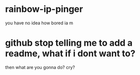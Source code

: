# rainbow-ip-pinger
you have no idea how bored ia m

# github stop telling me to add a readme, what if i dont want to?
then what are you gonna do?
cry?

